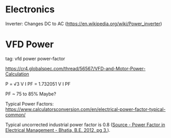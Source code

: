 # Electronics

Inverter: Changes DC to AC (<https://en.wikipedia.org/wiki/Power_inverter>)

# VFD Power
tag: vfd power power-factor

<https://cr4.globalspec.com/thread/56567/VFD-and-Motor-Power-Calculation>

P = √3 V I PF = 1.732051 V I PF

PF ~ 75 to 85% Maybe?

Typical Power Factors: <https://www.calculatorsconversion.com/en/electrical-power-factor-typical-common/>

Typical uncorrected industrial power factor is 0.8
([Source - Power Factor in Electrical Management - Bhatia, B.E. 2012, pg 3.](https://pdhonline.com/courses/e144/e144content.pdf)).


